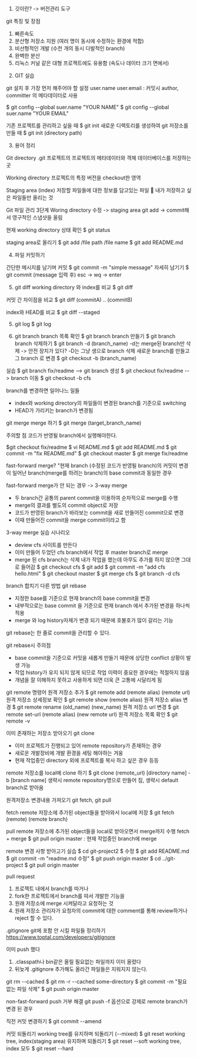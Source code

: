 1. 깃이란? -> 버전관리 도구

git 특징 및 장점

1) 빠른속도
2) 분산형 저장소 지원 (여러 명이 동시에 수정하는 환경에 적합)
3) 비선형적인 개발 (수천 개의 동시 다발적인 branch)
4) 완벽한 분산
5) 리눅스 커널 같은 대형 프로젝트에도 유용함 (속도나 데이터 크기 면에서)


2. GIT 실습

git 설치 후 가장 먼저 해주어야 할 설정
user.name
user.email
: 커밋시 author, committer 의 메타데이터로 사용

$ git config --global suer.name "YOUR NAME"
$ git config --global suer.name "YOUR EMAIL"

기존 프로젝트를 관리하고 싶을 때
$ git init 
새로운 디렉토리를 생성하여 git 저장소를 만들 때
$ git init (directory path)


3. 용어 정리

Git directory
.git 프로젝트의 프로젝트의 메타데이터와 객체 데이터베이스를 저장하는 곳

Working directory
프로젝트의 특정 버전을 checkout한 영역

Staging area (index)
저장할 파일들에 대한 정보를 담고있는 파일
	내가 저장하고 싶은 파일들만 올리는 것

Git 파일 관리 3단계
Woring directory 수정 -> staging area git add -> commit해서 영구적인 스냅샷을 올림

현재 working directory 상태 확인
$ git status

staging area로 올리기
$ git add /file path /file name
$ git add README.md

4. 파일 커밋하기

간단한 메시지를 남기며 커밋
$ git commit -m "simple message"
자세히 남기기
$ git commit 
(message 입력 후) esc -> wq -> enter

5. git diff
working directory 와 index를 비교
$ git diff

커밋 간 차이점을 비교
$ git diff (commitA) .. (commitB)

index와 HEAD를 비교
$ git diff --staged

5. git log
$ git log

6. git branch
branch 목록 확인
$ git branch 
branch 만들기
$ git branch
branch 삭제하기
$ git branch -d (branch_name)
-d는 merge된 branch만 삭제 -> 안전 장치가 있다?
-D는 그냥 생으로 branch 삭제
새로운 branch를 만들고 그 branch 로 변경
$ git checkout -b (branch_name)

실습
$ git branch fix/readme --> git branch 생성
$ git checkout fix/readme --> branch 이동
$ git checkout -b cfs

branch를 변경하면 일어나느 일들
- index와 working directory의 파일들이 변경된 branch를 기준으로 switching
- HEAD가 가리키는 branch가 변경됨

git merge
merge 하기
$ git merge (target_branch_name)

주의할 점 
코드가 반영될 branch에서 실행해야한다.

$git checkout fix/readme
$ vi README.md
$ git add README.md
$ git commit -m "fix README.md"
$ git checkout master
$ git merge fix/readme

fast-forward merge?
"현재 branch (수정된 코드가 반영될 branch)의 커밋이 변경이 일어난 branch(merge를 하려는 branch)의 base commit과 동일한 경우

fast-forward merge가 안 되는 경우 -> 3-way merge
- 두 branch간 공통의 parent commit을 이용하여 순차적으로 merge를 수행
- merge의 결과를 별도의 commit object로 저장
- 코드가 반영된 branch가 바라보는 commit을 새로 만들어진 commit으로 변경
- 이때 만들어진 commit을 merge commit이라고 함

3-way merge 실습 시나리오
- deview cfs 사이트를 만든다
- 이미 만들어 두었던 cfs branch에서 작업 후 master branch로 merge
- merge 된 cfs branch는 삭제
내가 작업을 했는데 아무도 추가를 하지 않으면 그대로 들어감
$ git checkout cfs
$ git add
$ git commit -m "add cfs hello.html"
$ git checkout master
$ git merge cfs
$ git branch -d cfs

branch 합치기 다른 방법
git rebase
- 지정한 base를 기준으로 현재 branch의 base commit을 변경
- 내부적으로는 base commit 을 기준으로 현재 branch 에서 추가된 변경을 하나씩 적용
- merge 와 log history자체가 변경 되기 때문에 호불호가 많이 갈리는 기능

git rebase는 한 줄로 commit을 관리할 수 있다.

git rebase시 주의점
- base commit을 기준으로 커밋을 새롭게 만들기 때문에 상당한 conflict 상황이 발생 가능
- 작업 history가 유지 되지 않게 되므로 작업 이력이 중요한 경우에는 적절하지 않음
- 개념을 잘 이해하지 못하고 사용하게 되면 더욱 큰 고통에 시달리게 됨

git remote 명령어
원격 저장소 추가
$ git remote add (remote alias) (remote url)
원격 저장소 상세정보 확인
$ git remote show (remote alias)
원격 저장소 alias 변경
$ git remote rename (old_name) (new_name)
원격 저장소 url 변경
$ git remote set-url (remote alias) (new remote url)
원격 저장소 목록 확인
$ git remote -v 

이미 존재하는 저장소 받아오기
git clone
- 이미 프로젝트가 진행되고 있어 remote repository가 존재하는 경우
- 새로운 개발장비에 개발 환경을 세팅 해야하는 겨웅
- 현재 작업중인 directory 외에 프로젝트를 복사 하고 싶은 경우 등등

remote 저장소를 local에 clone 하기
$ git clone (remote_url) [directory name] -b [branch name]
생략시 remote repository명으로 만들어 짐, 생략시 default branch로 받아옴

원격저장소 변경내용 가져오기
git fetch, git pull

fetch
remote 저장소에 추가된 object들을 받아와서 local에 저장
$ git fetch (remote) (remote branch)

pull
remote 저장소에 추가된 object들을 local로 받아오면서 merge까지 수행
fetch + merge
$ git pull origin master : 현재 작업중인 branch에 merge

remote 변경 사항 받아고기 실습
$ cd git-project2
$ 수정
$ git add README.md
$ git commit -m "readme.md 수정"
$ git push origin master
$ cd ../git-project
$ git pull origin master


pull request
1. 프로젝트 내에서 branch를 따거나
2. fork한 프로젝트에서 branch를 따서 개발한 기능을
3. 원래 저장소에 merge 시켜달라고 요청하는 것
4. 원래 저장소 관리자가 요청자의 commit에 대한 comment를 통해 review하거나 reject 할 수 있다.


.gitignore
git에 포함 안 시킬 파일들 정리하기
https://www.toptal.com/developers/gitignore

이미 push 했다
1. .classpath나 bin같은 올릴 필요없는 파일까지 이미 올렸다
2. 뒤늦게 .gitignore 추가해도 올라간 파일들은 지워지지 않는다.

git rm --cached
$ git rm -r --cached some-directory
$ git commit -m "필요없는 파일 삭제"
$ git push origin master

non-fast-forward push 거부 해결
git push -f 옵션으로 강제로 remote branch가 변경 된 경우

직전 커밋 변경하기
$ git commit --amend

커밋 되돌리기
working tree를 유지하며 되돌리기 (--mixed)
$ git reset <commit>
working tree, index(staging area) 유지하며 되돌리기
$ git reset --soft <commit>
working tree, index 모두
$ git reset --hard <commit>